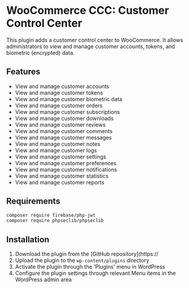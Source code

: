 # WooCommerce CCC: Customer Control Center

This plugin adds a customer control center to WooCommerce. It allows administrators to view and manage customer accounts, tokens, and biometric (encrypted) data.

## Features

- View and manage customer accounts
- View and manage customer tokens
- View and manage customer biometric data
- View and manage customer orders
- View and manage customer subscriptions
- View and manage customer downloads
- View and manage customer reviews
- View and manage customer comments
- View and manage customer messages
- View and manage customer notes
- View and manage customer logs
- View and manage customer settings
- View and manage customer preferences
- View and manage customer notifications
- View and manage customer statistics
- View and manage customer reports

## Requirements

```bash
composer require firebase/php-jwt
composer require phpseclib/phpseclib
```

## Installation

1. Download the plugin from the [GitHub repository](https://
2. Upload the plugin to the `wp-content/plugins` directory
3. Activate the plugin through the 'Plugins' menu in WordPress
4. Configure the plugin settings through relevant Menu items in the WordPress admin area